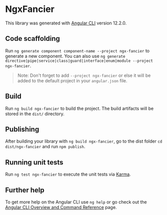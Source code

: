 # NgxFancier

This library was generated with [Angular CLI](https://github.com/angular/angular-cli) version 12.2.0.

## Code scaffolding

Run `ng generate component component-name --project ngx-fancier` to generate a new component. You can also use `ng generate directive|pipe|service|class|guard|interface|enum|module --project ngx-fancier`.
> Note: Don't forget to add `--project ngx-fancier` or else it will be added to the default project in your `angular.json` file. 

## Build

Run `ng build ngx-fancier` to build the project. The build artifacts will be stored in the `dist/` directory.

## Publishing

After building your library with `ng build ngx-fancier`, go to the dist folder `cd dist/ngx-fancier` and run `npm publish`.

## Running unit tests

Run `ng test ngx-fancier` to execute the unit tests via [Karma](https://karma-runner.github.io).

## Further help

To get more help on the Angular CLI use `ng help` or go check out the [Angular CLI Overview and Command Reference](https://angular.io/cli) page.

